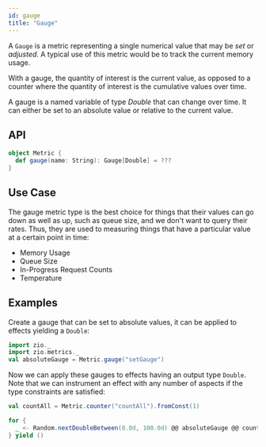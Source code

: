 ```yaml
---
id: gauge
title: "Gauge"
---
```


A `Gauge` is a metric representing a single numerical value that may be _set_ or _adjusted_. A typical use of this metric would be to track the current memory usage.

With a gauge, the quantity of interest is the current value, as opposed to a counter where the quantity of interest is the cumulative values over time.

A gauge is a named variable of type _Double_ that can change over time. It can either be set to an absolute value or relative to the current value.

## API

```scala
object Metric {
  def gauge(name: String): Gauge[Double] = ???
}
```

## Use Case

The gauge metric type is the best choice for things that their values can go down as well as up, such as queue size, and we don't want to query their rates. Thus, they are used to measuring things that have a particular value at a certain point in time:

- Memory Usage
- Queue Size
- In-Progress Request Counts
- Temperature

## Examples

Create a gauge that can be set to absolute values, it can be applied to effects yielding a `Double`:

```scala mdoc:silent:nest
import zio._
import zio.metrics._
val absoluteGauge = Metric.gauge("setGauge")
```

Now we can apply these gauges to effects having an output type `Double`. Note that we can instrument an effect with any number of aspects if the type constraints are satisfied:

```scala mdoc:invisible
val countAll = Metric.counter("countAll").fromConst(1)
```

```scala mdoc:silent:nest
for {
  _ <- Random.nextDoubleBetween(0.0d, 100.0d) @@ absoluteGauge @@ countAll
} yield ()
```
